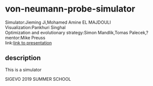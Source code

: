# von-neumann-probe-simulator

Simulator:Jieming Ji,Mohamed Amine EL MAJDOULI<br>
Visualization:Pankhuri Singhal<br>
Optimization and evolutionary strategy:Simon Mandlik,Tomas Palecek,?<br>
mentor:Mike Preuss<br>
link:[link to presentation](https://docs.google.com/presentation/d/1rKx5YG6DVTs6ZK8QAZjfUX-YmXDrHaOEcKLxzskACn4/edit#slide=id.p4)

## description
This is a simulator

SIGEVO 2019 SUMMER SCHOOL
